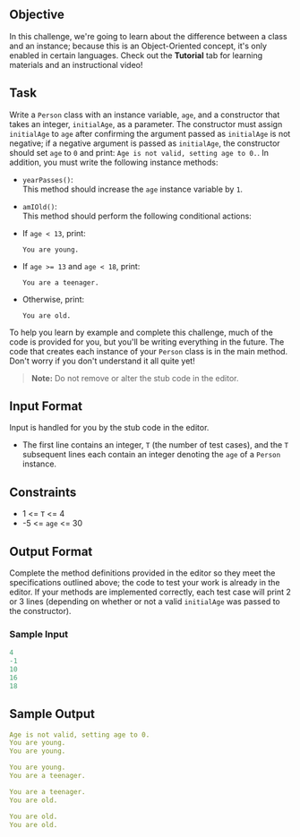 ## Objective

In this challenge, we're going to learn about the difference between a class and an instance; because this is an Object-Oriented concept, it's only enabled in certain languages. Check out the **Tutorial** tab for learning materials and an instructional video!

## Task

Write a `Person` class with an instance variable, `age`, and a constructor that takes an integer, `initialAge`, as a parameter. The constructor must assign `initialAge` to `age` after confirming the argument passed as `initialAge` is not negative; if a negative argument is passed as `initialAge`, the constructor should set `age` to `0` and print:
`Age is not valid, setting age to 0.`. In addition, you must write the following instance methods:

- `yearPasses()`:  
This method should increase the `age` instance variable by `1`.

- `amIOld()`:  
This method should perform the following conditional actions:
- If `age < 13`, print:  
  ```
  You are young.
  ```
- If `age >= 13` and `age < 18`, print:  
  ```
  You are a teenager.
  ```
- Otherwise, print:  
  ```
  You are old.
  ```

To help you learn by example and complete this challenge, much of the code is provided for you, but you'll be writing everything in the future. The code that creates each instance of your `Person` class is in the main method. Don't worry if you don't understand it all quite yet!

> **Note:** Do not remove or alter the stub code in the editor.

## Input Format

Input is handled for you by the stub code in the editor.

- The first line contains an integer, `T` (the number of test cases), and the `T` subsequent lines each contain an integer denoting the `age` of a `Person` instance.

## Constraints

- 1 <= `T` <= 4
- -5 <= `age` <= 30

## Output Format

Complete the method definitions provided in the editor so they meet the specifications outlined above; the code to test your work is already in the editor. If your methods are implemented correctly, each test case will print 2 or 3 lines (depending on whether or not a valid `initialAge` was passed to the constructor).

### Sample Input
```yaml
4
-1
10
16
18
```

## Sample Output
```yaml
Age is not valid, setting age to 0. 
You are young. 
You are young.

You are young.
You are a teenager.

You are a teenager.
You are old.

You are old.
You are old.
```
